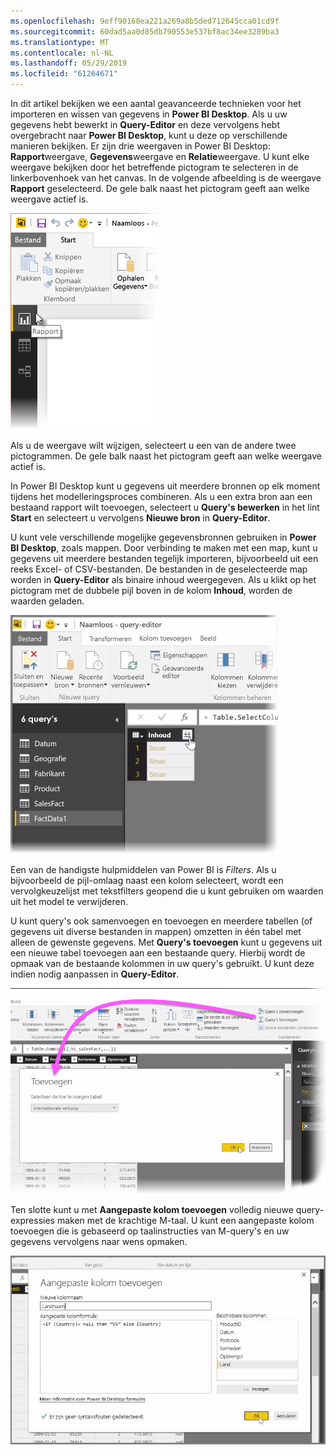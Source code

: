 ```yaml
---
ms.openlocfilehash: 9eff90168ea221a269a8b5ded712645cca01cd9f
ms.sourcegitcommit: 60dad5aa0d85db790553e537bf8ac34ee3289ba3
ms.translationtype: MT
ms.contentlocale: nl-NL
ms.lasthandoff: 05/29/2019
ms.locfileid: "61264671"
---
```

In dit artikel bekijken we een aantal geavanceerde technieken voor het importeren en wissen van gegevens in **Power BI Desktop**. Als u uw gegevens hebt bewerkt in **Query-Editor** en deze vervolgens hebt overgebracht naar **Power BI Desktop**, kunt u deze op verschillende manieren bekijken. Er zijn drie weergaven in Power BI Desktop: **Rapport**weergave, **Gegevens**weergave en **Relatie**weergave. U kunt elke weergave bekijken door het betreffende pictogram te selecteren in de linkerbovenhoek van het canvas. In de volgende afbeelding is de weergave **Rapport** geselecteerd. De gele balk naast het pictogram geeft aan welke weergave actief is.

![](media/1-4-advanced-data-sources-and-transformation/1-4_1.png)

Als u de weergave wilt wijzigen, selecteert u een van de andere twee pictogrammen. De gele balk naast het pictogram geeft aan welke weergave actief is.

In Power BI Desktop kunt u gegevens uit meerdere bronnen op elk moment tijdens het modelleringsproces combineren. Als u een extra bron aan een bestaand rapport wilt toevoegen, selecteert u **Query's bewerken** in het lint **Start** en selecteert u vervolgens **Nieuwe bron** in **Query-Editor**.

U kunt vele verschillende mogelijke gegevensbronnen gebruiken in **Power BI Desktop**, zoals mappen. Door verbinding te maken met een map, kunt u gegevens uit meerdere bestanden tegelijk importeren, bijvoorbeeld uit een reeks Excel- of CSV-bestanden. De bestanden in de geselecteerde map worden in **Query-Editor** als binaire inhoud weergegeven. Als u klikt op het pictogram met de dubbele pijl boven in de kolom **Inhoud**, worden de waarden geladen.

![](media/1-4-advanced-data-sources-and-transformation/1-4_2.png)

Een van de handigste hulpmiddelen van Power BI is *Filters*. Als u bijvoorbeeld de pijl-omlaag naast een kolom selecteert, wordt een vervolgkeuzelijst met tekstfilters geopend die u kunt gebruiken om waarden uit het model te verwijderen.

U kunt query's ook samenvoegen en toevoegen en meerdere tabellen (of gegevens uit diverse bestanden in mappen) omzetten in één tabel met alleen de gewenste gegevens. Met **Query's toevoegen** kunt u gegevens uit een nieuwe tabel toevoegen aan een bestaande query. Hierbij wordt de opmaak van de bestaande kolommen in uw query's gebruikt. U kunt deze indien nodig aanpassen in **Query-Editor**.

![](media/1-4-advanced-data-sources-and-transformation/1-4_3.png)

Ten slotte kunt u met **Aangepaste kolom toevoegen** volledig nieuwe query-expressies maken met de krachtige M-taal. U kunt een aangepaste kolom toevoegen die is gebaseerd op taalinstructies van M-query's en uw gegevens vervolgens naar wens opmaken.

![](media/1-4-advanced-data-sources-and-transformation/1-4_4.png)


